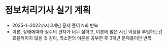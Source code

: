 # 정보처리기사 실기 계획

- 2025-1~2022까지 3개년 문제 풀이 N회 반복
- 이론, 상태에따라 점수의 편차가 너무 심하고, 이론에 많은 시간 이상을 투입하는건 효율적이지 않을 것 같아, 최소한의 이론을 공부한 후 3개년 문제풀이만 반복